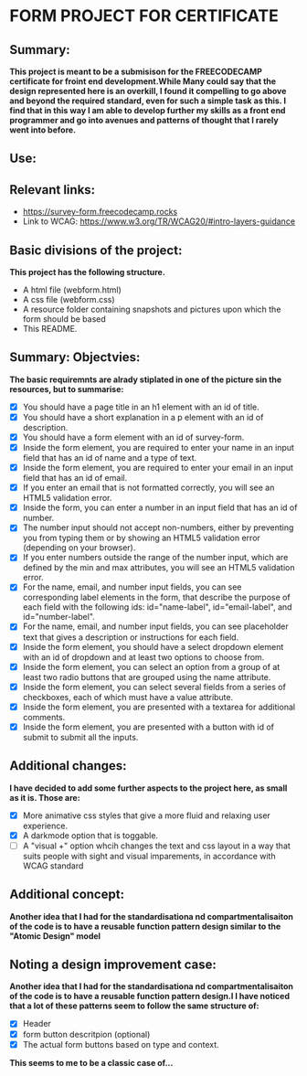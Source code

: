 # FORM PROJECT FOR CERTIFICATE

## Summary: 
**This project is meant to be a submisison for the FREECODECAMP certificate for froint end development.While Many could say that the design represented here is an overkill, I found it compelling to go above and beyond the required standard, even for such a simple task as this. I find that in this way I am able to develop further my skills as a front end programmer and go into avenues and patterns of thought that I rarely went into before.** 

## Use:

## Relevant links:
- https://survey-form.freecodecamp.rocks
- Link to WCAG:  https://www.w3.org/TR/WCAG20/#intro-layers-guidance

## Basic divisions of the project: 
**This project has the following structure.** 

- A html file (webform.html)
- A css file (webform.css)
- A resource folder containing snapshots and pictures upon which the form should be based
- This README. 

## Summary: Objectvies: 
**The basic requiremnts are alrady stiplated in one of the picture sin the resources, but to summarise:**  

- [x] You should have a page title in an h1 element with an id of title.
- [x] You should have a short explanation in a p element with an id of description.
- [x] You should have a form element with an id of survey-form.
- [x] Inside the form element, you are required to enter your name in an input field that has an id of name and a type of text.
- [x] Inside the form element, you are required to enter your email in an input field that has an id of email.
- [x] If you enter an email that is not formatted correctly, you will see an HTML5 validation error.
- [x] Inside the form, you can enter a number in an input field that has an id of number.
- [x] The number input should not accept non-numbers, either by preventing you from typing them or by showing an HTML5 validation error (depending on your browser).
- [x] If you enter numbers outside the range of the number input, which are defined by the min and max attributes, you will see an HTML5 validation error.
- [x] For the name, email, and number input fields, you can see corresponding label elements in the form, that describe the purpose of each field with the following ids: id="name-label", id="email-label", and id="number-label".
- [x] For the name, email, and number input fields, you can see placeholder text that gives a description or instructions for each field.
- [x] Inside the form element, you should have a select dropdown element with an id of dropdown and at least two options to choose from.
- [x] Inside the form element, you can select an option from a group of at least two radio buttons that are grouped using the name attribute.
- [x] Inside the form element, you can select several fields from a series of checkboxes, each of which must have a value attribute.
- [x] Inside the form element, you are presented with a textarea for additional comments.
- [x] Inside the form element, you are presented with a button with id of submit to submit all the inputs.

## Additional changes: 
**I have decided to add some further aspects to the project here, as small as it is. Those are:**

- [x] More animative css styles that give a more fluid and relaxing user experience.
- [x] A darkmode option that is toggable.
- [ ] A "visual +" option whcih changes the text and css layout in a way that suits people with sight and visual imparements, in accordance with WCAG standard

## Additional concept:
**Another idea that I had for the standardisationa nd compartmentalisaiton of the code is to have a reusable function pattern design similar to the "Atomic Design" model**

## Noting a design improvement case:
**Another idea that I had for the standardisationa nd compartmentalisaiton of the code is to have a reusable function pattern design.I I have noticed that a lot of these patterns seem to follow the same structure of:**

- [x] Header
- [x] form button descritpion (optional)
- [x] The actual form buttons based on type and context. 

**This seems to me to be a classic case of...**
